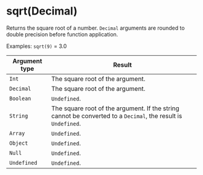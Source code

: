 # sqrt\(Decimal\)<a name="math-sqrt"></a>

Returns the square root of a number\. `Decimal` arguments are rounded to double precision before function application\.

Examples: `sqrt(9)` = 3\.0


| Argument type | Result | 
| --- | --- | 
|  `Int`  |  The square root of the argument\.  | 
|  `Decimal`  |  The square root of the argument\.  | 
|  `Boolean`  |  `Undefined`\.  | 
|  `String`  |  The square root of the argument\. If the string cannot be converted to a `Decimal`, the result is `Undefined`\.  | 
|  `Array`  |  `Undefined`\.  | 
|  `Object`  |  `Undefined`\.  | 
|  `Null`  |  `Undefined`\.  | 
|  `Undefined`  |  `Undefined`\.  | 